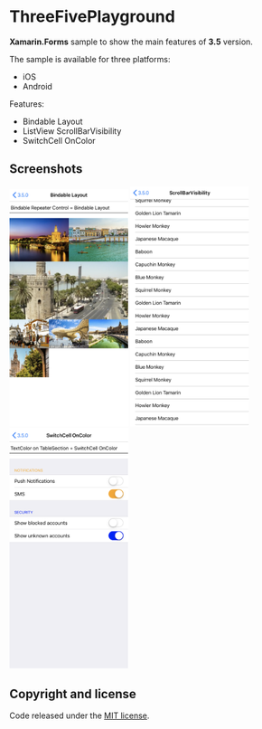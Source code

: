 # ThreeFivePlayground

**Xamarin.Forms** sample to show the main features of **3.5** version.

The sample is available for three platforms:

- iOS
- Android

Features:
- Bindable Layout
- ListView ScrollBarVisibility
- SwitchCell OnColor

## Screenshots

<img src="images/threefive01.png" Width="210" /> <img src="images/threefive02.png" Width="210" /> <img src="images/threefive03.png" Width="210" />

## Copyright and license

Code released under the [MIT license](https://opensource.org/licenses/MIT).